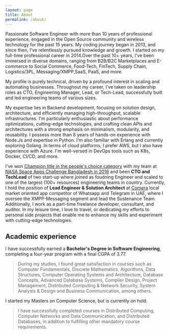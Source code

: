 ```yaml
---
layout: page
title: About
permalink: /about/
---
```

Passionate Software Engineer with more than 10 years of professional experience,
engaged in the Open Source community and wireless technology for the past 15 years.
My coding journey began in 2013, and since then, I've relentlessly pursued knowledge and growth.
I started on my full-time professional career in 2014.Over the past 10+ years, I've been immersed
in diverse domains, ranging from B2B/B2C Marketplaces and E-commerce to Social Commerce, Food-Tech,
FinTech, Supply Chain, Logistics/3PL, Messaging/XMPP,SaaS, PaaS, and more.

My profile is purely technical, driven by a profound interest in scaling and automating businesses.
Throughout my career, I've taken on leadership roles as CTO, Engineering Manager, Lead, or Tech-Lead, successfully built and led engineering teams of various sizes.

My expertise lies in Backend development, focusing on solution design, architecture, and efficiently managing high-throughput, scalable infrastructures. I'm particularly enthusiastic about performance optimizations, cutting-edge technologies, and crafting clean APIs and architectures with a strong emphasis on minimalism, modularity, and reusability.
I possess more than 8 years of hands-on experience with Node.Js and expertise in Python.
I'm also familiar with Erlang and currently exploring Golang.
In terms of cloud platforms, I prefer AWS, but I also have experience with Azure. I'm well-versed in DevOps tools such as K8s, Docker, CI/CD, and more.

I've won [Champion title in the people's choice category](https://2016.spaceappschallenge.org/challenges/earth/earth-live/projects/agro-skylab-durbar) with my team at [NASA Space Apps Challenge Bangladesh in 2016](https://2016.spaceappschallenge.org/challenges/earth/earth-live/projects/agro-skylab-durbar) and been **CTO and TechLead** of two start-up where joined as foudning Engineer and scaled to one of the largest (100+ resources) engineering teams in country.
Currently, I hold the position of **Lead Engineer & Solution Architect** at [Comera](https://mycomera.com) local market oriented app competitor of Whatsapp and Telegram in UAE, where I oversee the XMPP-Messaging segment and lead the Sustenance Team. Additionally, I work as a part-time freelance developer, consultant, and auditor. 
In my leisure time, I love to travel, or dedicating my efforts to personal side projects that enable me to enhance my skills and experiment with cutting-edge technologies.

## Academic experience

I have successfully earned a **Bachelor's Degree in Software Engineering**, completing a four-year program with a final CGPA of 3.77.
> During my studies, I found great satisfaction in courses such as Computer Fundamentals, Discrete Mathematics, Algorithms, Data Structures, Computer Operating Systems and Architecture, Database Concepts, Advanced Database Systems, Compiler Design, Project Management, Distributed Computing & Network Security, System Analysis & Design and Business Communication, among others.

I started my Masters on Computer Science,  but is currently on hold. 
> I have successfully completed courses in Distributed Computing, Computer Networks and Data Communication, and Distributed Databases, in addition to fulfilling other mandatory course requirements.
